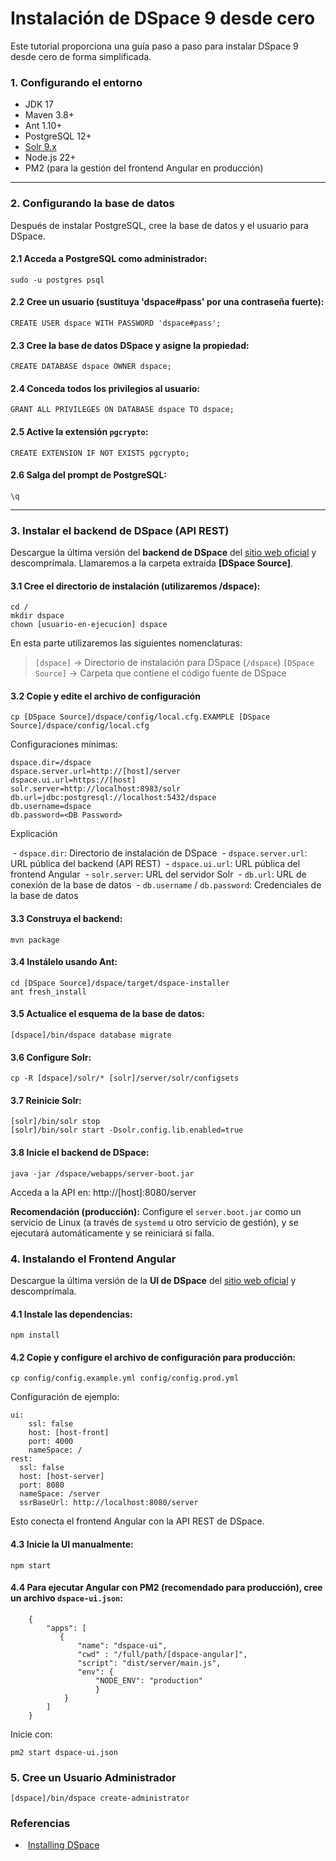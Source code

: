 # Instalación de DSpace 9 desde cero

Este tutorial proporciona una guía paso a paso para instalar DSpace 9 desde cero de forma simplificada.
### 1. Configurando el entorno
- JDK 17
- Maven 3.8+
- Ant 1.10+
- PostgreSQL 12+
- [Solr 9.x](https://solr.apache.org/guide/solr/latest/deployment-guide/installing-solr.html)
- Node.js 22+
- PM2 (para la gestión del frontend Angular en producción)


---

### 2. Configurando la base de datos
Después de instalar PostgreSQL, cree la base de datos y el usuario para DSpace.

#### 2.1 Acceda a PostgreSQL como administrador:
```
sudo -u postgres psql
```

#### 2.2 Cree un usuario (sustituya 'dspace#pass' por una contraseña fuerte):

```
CREATE USER dspace WITH PASSWORD 'dspace#pass';
```

#### 2.3 Cree la base de datos DSpace y asigne la propiedad:

```
CREATE DATABASE dspace OWNER dspace;
```

#### 2.4 Conceda todos los privilegios al usuario:

```
GRANT ALL PRIVILEGES ON DATABASE dspace TO dspace;
```

#### 2.5 Active la extensión `pgcrypto`:

```
CREATE EXTENSION IF NOT EXISTS pgcrypto;
```

#### 2.6 Salga del prompt de PostgreSQL:

```
\q
```

---

### 3. Instalar el backend de DSpace (API REST)
Descargue la última versión del **backend de DSpace** del [sitio web oficial](https://dspace.org/download/) y descomprímala. Llamaremos a la carpeta extraída **[DSpace Source]**.

#### 3.1 Cree el directorio de instalación (utilizaremos /dspace):
```
cd /
mkdir dspace
chown [usuario-en-ejecucion] dspace
```

En esta parte utilizaremos las siguientes nomenclaturas:
> `[dspace]` → Directorio de instalación para DSpace (`/dspace`)
> `[DSpace Source]` → Carpeta que contiene el código fuente de DSpace

#### 3.2 Copie y edite el archivo de configuración
```
cp [DSpace Source]/dspace/config/local.cfg.EXAMPLE [DSpace Source]/dspace/config/local.cfg
```

Configuraciones mínimas:
```
dspace.dir=/dspace
dspace.server.url=http://[host]/server
dspace.ui.url=https://[host]
solr.server=http://localhost:8983/solr
db.url=jdbc:postgresql://localhost:5432/dspace
db.username=dspace
db.password=<DB Password>
```

Explicación

 - `dspace.dir`: Directorio de instalación de DSpace
 - `dspace.server.url`: URL pública del backend (API REST)
 - `dspace.ui.url`: URL pública del frontend Angular
 - `solr.server`: URL del servidor Solr
 - `db.url`: URL de conexión de la base de datos
 - `db.username` / `db.password`: Credenciales de la base de datos

#### 3.3 Construya el backend:
```
mvn package
```
#### 3.4 Instálelo usando Ant:
```
cd [DSpace Source]/dspace/target/dspace-installer
ant fresh_install
```
#### 3.5 Actualice el esquema de la base de datos:
```
[dspace]/bin/dspace database migrate
```
#### 3.6 Configure Solr:
```
cp -R [dspace]/solr/* [solr]/server/solr/configsets
```
#### 3.7 Reinicie Solr:
```
[solr]/bin/solr stop
[solr]/bin/solr start -Dsolr.config.lib.enabled=true
```
#### 3.8 Inicie el backend de DSpace:
```
java -jar /dspace/webapps/server-boot.jar
```
Acceda a la API en: http://[host]:8080/server

**Recomendación (producción):** Configure el `server.boot.jar` como un servicio de Linux (a través de `systemd` u otro servicio de gestión), y se ejecutará automáticamente y se reiniciará si falla.



### 4. Instalando el Frontend Angular
Descargue la última versión de la **UI de DSpace** del [sitio web oficial](https://dspace.org/download/) y descomprímala.

#### 4.1 Instale las dependencias:
```
npm install
```
#### 4.2 Copie y configure el archivo de configuración para producción:
```
cp config/config.example.yml config/config.prod.yml
```
Configuración de ejemplo:
```
ui:
    ssl: false
    host: [host-front]
    port: 4000
    nameSpace: /
rest:
  ssl: false
  host: [host-server]
  port: 8080
  nameSpace: /server
  ssrBaseUrl: http://localhost:8080/server
```
Esto conecta el frontend Angular con la API REST de DSpace.

#### 4.3 Inicie la UI manualmente:
```
npm start
```
#### 4.4 Para ejecutar Angular con PM2 (recomendado para producción), cree un archivo `dspace-ui.json`:
```
    {
	    "apps": [
		   {
			   "name": "dspace-ui",
			   "cwd" : "/full/path/[dspace-angular]",
			   "script": "dist/server/main.js",
			   "env": {
				   "NODE_ENV": "production"
				   }
			}
		]
	}
```
Inicie con:
```
pm2 start dspace-ui.json
```

### 5. Cree un Usuario Administrador
```
[dspace]/bin/dspace create-administrator
```
### Referencias
-  [Installing DSpace](https://wiki.lyrasis.org/display/DSDOC8x/Installing+DSpace)
